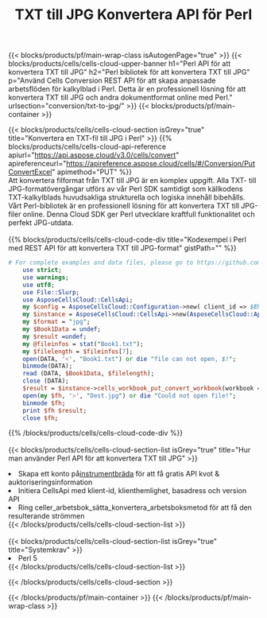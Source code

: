 ﻿---
title:  TXT till JPG Konvertera API för Perl
description: " Cloud API:er och SDK:er för Microsoft Excel & OpenOffice Calc. Konvertera kalkylark till fil i annat format."
url: /sv/perl/conversion/txt-to-jpg/
---
{{< blocks/products/pf/main-wrap-class isAutogenPage="true" >}}
{{< blocks/products/cells/cells-cloud-upper-banner h1="Perl API för att konvertera TXT till JPG" h2="Perl bibliotek för att konvertera TXT till JPG" p="Använd Cells Conversion REST API för att skapa anpassade arbetsflöden för kalkylblad i Perl. Detta är en professionell lösning för att konvertera TXT till JPG och andra dokumentformat online med Perl." urlsection="conversion/txt-to-jpg/" >}}
{{< blocks/products/pf/main-container >}}

{{< blocks/products/cells/cells-cloud-section isGrey="true" title="Konvertera en TXT-fil till JPG i Perl" >}}
{{% blocks/products/cells/cells-cloud-api-reference apiurl="https://api.aspose.cloud/v3.0/cells/convert" apireferenceurl="https://apireference.aspose.cloud/cells/#/Conversion/PutConvertExcel" apimethod="PUT" %}}
<br/>
Att konvertera filformat från TXT till JPG är en komplex uppgift. Alla TXT- till JPG-formatövergångar utförs av vår Perl SDK samtidigt som källkodens TXT-kalkylblads huvudsakliga strukturella och logiska innehåll bibehålls. Vårt Perl-bibliotek är en professionell lösning för att konvertera TXT till JPG-filer online. Denna Cloud SDK ger Perl utvecklare kraftfull funktionalitet och perfekt JPG-utdata.
<br/>
<br/>
{{% blocks/products/cells/cells-cloud-code-div title="Kodexempel i Perl med REST API för att konvertera TXT till JPG-format" gistPath="" %}}
 
```perl
# For complete examples and data files, please go to https://github.com/aspose-cells-cloud/aspose-cells-cloud-perl/
    use strict;
    use warnings;
    use utf8; 
    use File::Slurp;
    use AsposeCellsCloud::CellsApi;
    my $config = AsposeCellsCloud::Configuration->new( client_id => $ENV{'ProductClientId'}, client_secret => $ENV{'ProductClientSecret'});
    my $instance = AsposeCellsCloud::CellsApi->new(AsposeCellsCloud::ApiClient->new( $config));
    my $format = "jpg";
    my $Book1Data = undef;
    my $result =undef;
    my @fileinfos = stat("Book1.txt");
    my $filelength = $fileinfos[7];
    open(DATA, '<', "Book1.txt") or die "file can not open, $!";
    binmode(DATA);
    read (DATA, $Book1Data, $filelength);
    close (DATA); 
    $result = $instance->cells_workbook_put_convert_workbook(workbook => $Book1Data, format => $format);
    open(my $fh, '>', "Dest.jpg") or die "Could not open file!";
    binmode $fh;
    print $fh $result;
    close $fh;
```
 
{{% /blocks/products/cells/cells-cloud-code-div %}}
<br/>
<br/>
{{< blocks/products/cells/cells-cloud-section-list isGrey="true" title="Hur man använder Perl API för att konvertera TXT till JPG" >}}
<li> Skapa ett konto på<a href="https://dashboard.aspose.cloud/">instrumentbräda</a> för att få gratis API kvot & auktoriseringsinformation</li>
<li>Initiera CellsApi med klient-id, klienthemlighet, basadress och version API</li>
<li>Ring celler_arbetsbok_sätta_konvertera_arbetsboksmetod för att få den resulterande strömmen</li>
{{< /blocks/products/cells/cells-cloud-section-list >}}
<br/>
<br/>
{{< blocks/products/cells/cells-cloud-section-list isGrey="true" title="Systemkrav" >}}
<li>Perl 5</li>
{{< /blocks/products/cells/cells-cloud-section-list >}}

{{< /blocks/products/cells/cells-cloud-section >}}

{{< /blocks/products/pf/main-container >}}
{{< /blocks/products/pf/main-wrap-class >}}

